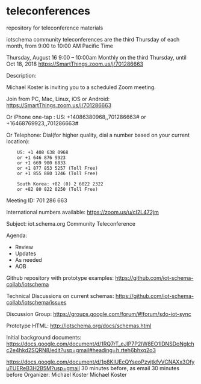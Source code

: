 # teleconferences
repository for teleconference materials

iotschema community teleconferences are the third Thursday of each month, from 9:00 to 10:00 AM Pacific Time

Thursday, August 16
9:00 – 10:00am
Monthly on the third Thursday, until Oct 18, 2018
https://SmartThings.zoom.us/j/701286663

Description: 

Michael Koster is inviting you to a scheduled Zoom meeting. 

Join from PC, Mac, Linux, iOS or Android: https://SmartThings.zoom.us/j/701286663

Or iPhone one-tap :
    US: +14086380968,,701286663#  or +16468769923,,701286663# 

Or Telephone:
    Dial(for higher quality, dial a number based on your current location): 
        
        US: +1 408 638 0968  
        or +1 646 876 9923  
        or +1 669 900 6833  
        or +1 877 853 5257 (Toll Free) 
        or +1 855 880 1246 (Toll Free)
        
        South Korea: +82 (0) 2 6022 2322  
        or +82 80 822 0250 (Toll Free)

Meeting ID: 701 286 663

International numbers available: https://zoom.us/u/cI2L472jm

Subject: 
iot.schema.org Community Teleconference

Agenda:
- Review
- Updates
- As needed
- AOB


Github repository with prototype examples:
https://github.com/iot-schema-collab/iotschema


Technical Discussions on current schemas:
https://github.com/iot-schema-collab/iotschema/issues



Discussion Group:
https://groups.google.com/forum/#!forum/sdo-iot-sync 

Prototype HTML:
http://iotschema.org/docs/schemas.html


Initial background documents:
https://docs.google.com/document/d/1RQ7rT_eJlP7P2IW8EO1lDNSDoNglchc2e4hkd2SQRN8/edit?usp=gmail#heading=h.rteh6bhxq2o3


https://docs.google.com/document/d/1p8KIUEcQYseoPzvjtkfvVCNAXx3OfyuTUEReB3H2B5M?usp=gmail
30 minutes before, as email
30 minutes before
Organizer: Michael Koster
Michael Koster
